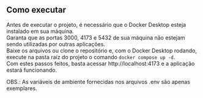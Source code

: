 <h2>Como executar</h2>

Antes de executar o projeto, é necessário que o Docker Desktop esteja instalado em sua máquina. <br>
Garanta que as portas 3000, 4173 e 5432 de sua máquina não estejam sendo utilizadas por outras aplicações. <br>
Baixe os arquivos ou clone o repositório e, com o Docker Desktop rodando, execute na pasta raíz do projeto o comando ``` docker compose up -d ```.<br>
Com estes passos feitos, basta acessar http://localhost:4173 e a aplicação estará funcionando.

OBS.: As variáveis de ambiente fornecidas nos arquivos .env são apenas exemplares.
